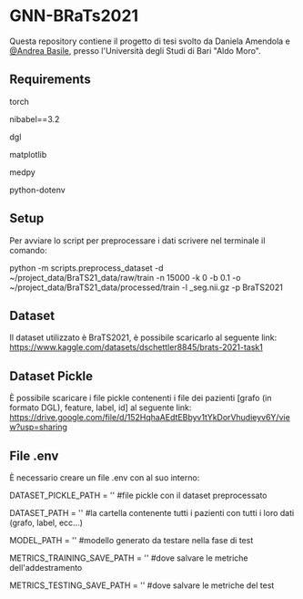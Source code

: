 # GNN-BRaTs2021
Questa repository contiene il progetto di tesi svolto da Daniela Amendola e [@Andrea Basile](https://github.com/AndreaBasile97), presso l'Università degli Studi di Bari "Aldo Moro".

## Requirements
torch

nibabel==3.2

dgl

matplotlib

medpy

python-dotenv

## Setup
Per avviare lo script per preprocessare i dati scrivere nel terminale il comando:

python -m scripts.preprocess_dataset -d ~/project_data/BraTS21_data/raw/train -n 15000 -k 0 -b 0.1 -o ~/project_data/BraTS21_data/processed/train -l _seg.nii.gz -p BraTS2021

## Dataset
Il dataset utilizzato è BraTS2021, è possibile scaricarlo al seguente link: https://www.kaggle.com/datasets/dschettler8845/brats-2021-task1

## Dataset Pickle 
È possibile scaricare i file pickle contenenti i file dei pazienti [grafo (in formato DGL), feature, label, id] al seguente link: https://drive.google.com/file/d/152HqhaAEdtEBbyv1tYkDorVhudieyv6Y/view?usp=sharing

## File .env
È necessario creare un file .env con al suo interno:

DATASET_PICKLE_PATH = '' #file pickle con il dataset preprocessato

DATASET_PATH = '' #la cartella contenente tutti i pazienti con tutti i loro dati (grafo, label, ecc...)

MODEL_PATH = '' #modello generato da testare nella fase di test

METRICS_TRAINING_SAVE_PATH = '' #dove salvare le metriche dell'addestramento

METRICS_TESTING_SAVE_PATH = '' #dove salvare le metriche del test
